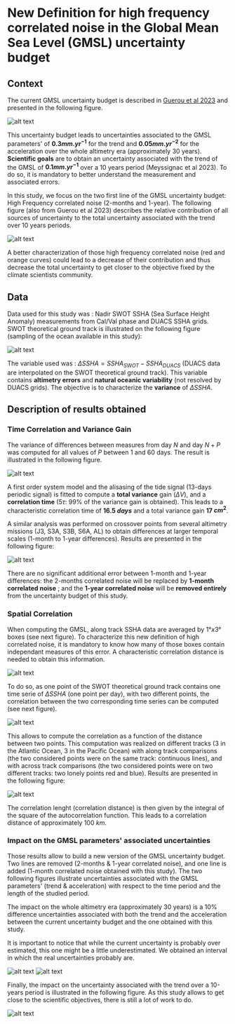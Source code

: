 # New Definition for high frequency correlated noise in the Global Mean Sea Level (GMSL) uncertainty budget

## Context

The current GMSL uncertainty budget is described in [Guerou et al 2023](https://egusphere.copernicus.org/preprints/2022/egusphere-2022-330/egusphere-2022-330.pdf) and presented in the following figure.

![alt text](https://github.com/vquetCLS/QUET_el_al_OSTST2024_HF_corr_noise_Nadir_SWOT_data_calval_phase.github.io/blob/main/uncertainty_budget.jpg?raw=true)

This uncertainty budget leads to uncertainties associated to the GMSL parameters' of **$0.3 mm.yr^{-1}$** for the trend and **$0.05 mm.yr^{-2}$** for the acceleration over the whole altimetry era (approximately 30 years).
**Scientific goals** are to obtain an uncertainty associated with the trend of the GMSL of **$0.1 mm.yr^{-1}$** over a 10 years period (Meyssignac et al 2023). To do so, it is mandatory to better understand the measurement and associated errors.

In this study, we focus on the two first line of the GMSL uncertainty budget: High Frequency correlated noise (2-months and 1-year). The following figure (also from Guerou et al 2023) describes the relative contribution of all sources of uncertainty to the total uncertainty associated with the trend over 10 years periods.

![alt text](https://github.com/vquetCLS/QUET_el_al_OSTST2024_HF_corr_noise_Nadir_SWOT_data_calval_phase.github.io/blob/main/relative_contributions_uncertainty_budget.jpg?raw=true)

A better characterization of those high frequency correlated noise (red and orange curves) could lead to a decrease of their contribution and thus decrease the total uncertainty to get closer to the objective fixed by the climate scientists community.

## Data

Data used for this study was : Nadir SWOT SSHA (Sea Surface Height Anomaly) measurements from Cal/Val phase and DUACS SSHA grids. SWOT theoretical ground track is illustrated on the following figure (sampling of the ocean available in this study):

![alt text](https://github.com/vquetCLS/QUET_el_al_OSTST2024_HF_corr_noise_Nadir_SWOT_data_calval_phase.github.io/blob/main/SWOT_theoretical_ground_track.jpg?raw=true)

The variable used was : $\Delta SSHA = SSHA_{SWOT} - SSHA_{DUACS}$ (DUACS data are interpolated on the SWOT theoretical ground track). This variable contains **altimetry errors** and **natural oceanic variability** (not resolved by DUACS grids). 
The objective is to characterize the **variance** of $\Delta SSHA$.

## Description of results obtained 

### Time Correlation and Variance Gain

The variance of differences between measures from day $N$ and day $N+P$ was computed for all values of $P$ between 1 and 60 days. The result is illustrated in the following figure.

![alt text](https://github.com/vquetCLS/QUET_el_al_OSTST2024_HF_corr_noise_Nadir_SWOT_data_calval_phase.github.io/blob/main/time_corr_and_var_gain.jpg?raw=true)

A first order system model and the alisasing of the tide signal (13-days periodic signal) is fitted to compute a **total variance** gain ($\Delta V$), and a **correlation time** ($5\tau$: $99\%$ of the variance gain is obtained).
This leads to a characteristic correlation time of **$16.5$ $days$** and a total variance gain **$17$ $cm^{2}$**.

A similar analysis was performed on crossover points from several altimetry missions (J3, S3A, S3B, S6A, AL) to obtain differences at larger temporal scales (1-month to 1-year differences). Results are presented in the following figure:

![alt text](https://github.com/vquetCLS/QUET_el_al_OSTST2024_HF_corr_noise_Nadir_SWOT_data_calval_phase.github.io/blob/main/time_corr_and_var_gain_xovers.jpg?raw=true)

There are no significant additional error between 1-month and 1-year differences: the 2-months correlated noise will be replaced by **1-month correlated noise** ; and the **1-year correlated noise** will be **removed entirely** from the uncertainty budget of this study.

### Spatial Correlation

When computing the GMSL, along track SSHA data are averaged by $1° x 3°$ boxes (see next figure). To characterize this new definition of high correlated noise, it is mandatory to know how many of those boxes contain independant measures of this error. A characteristic correlation distance is needed to obtain this information.

![alt text](https://github.com/vquetCLS/QUET_el_al_OSTST2024_HF_corr_noise_Nadir_SWOT_data_calval_phase.github.io/blob/main/mean_per_box_SLA.jpg?raw=true)

To do so, as one point of the SWOT theoretical ground track contains one time serie of $\Delta SSHA$ (one point per day), with two different points, the correlation between the two corresponding time series can be computed (see next figure).

![alt text](https://github.com/vquetCLS/QUET_el_al_OSTST2024_HF_corr_noise_Nadir_SWOT_data_calval_phase.github.io/blob/main/explonation_of_the_method_spatial_correlation.jpg?raw=true)

This allows to compute the correlation as a function of the distance between two points. This computation was realized on different tracks (3 in the Atlantic Ocean, 3 in the Pacific Ocean) with along track comparisons (the two considered points were on the same track: continuous lines), and with across track comparisons (the two considered points were on two different tracks: two lonely points red and blue). Results are presented in the following figure:

![alt text](https://github.com/vquetCLS/QUET_el_al_OSTST2024_HF_corr_noise_Nadir_SWOT_data_calval_phase.github.io/blob/main/spatial_corr.jpg?raw=true)

The correlation lenght (correlation distance) is then given by the integral of the square of the autocorrelation function. This leads to a correlation distance of approximately $100$ $km$.

### Impact on the GMSL parameters' associated uncertainties

Those results allow to build a new version of the GMSL uncertainty budget. Two lines are removed (2-months & 1-year correlated noise), and one line is added (1-month correlated noise obtained with this study). The two following figures illustrate uncertainties associated with the GMSL parameters' (trend & acceleration) with respect to the time period and the length of the studied period.

The impact on the whole altimetry era (approximately 30 years) is a $10 \%$ difference uncertainties associated with both the trend and the acceleration between the current uncertainty budget and the one obtained with this study.

It is important to notice that while the current uncertainty is probably over estimated, this one might be a little underestimated. We obtained an interval in which the real uncertainties probably are.

![alt text](https://github.com/vquetCLS/QUET_el_al_OSTST2024_HF_corr_noise_Nadir_SWOT_data_calval_phase.github.io/blob/main/evolution_uncertainties_triangle_trend.jpg?raw=true)
![alt text](https://github.com/vquetCLS/QUET_el_al_OSTST2024_HF_corr_noise_Nadir_SWOT_data_calval_phase.github.io/blob/main/evolution_uncertainties_triangle_acceleration.jpg?raw=true)

Finally, the impact on the uncertainty associated with the trend over a 10-years period is illustrated in the following figure. As this study allows to get close to the scientific objectives, there is still a lot of work to do.

![alt text](https://github.com/vquetCLS/QUET_el_al_OSTST2024_HF_corr_noise_Nadir_SWOT_data_calval_phase.github.io/blob/main/resulting_10years_trend_uncertainties.jpg?raw=true)
